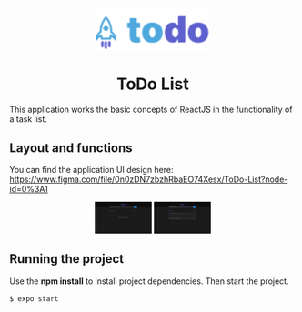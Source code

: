 <p align="center">
  <img src="https://github.com/lilicrst/todo-list/blob/master/readme/Logo.png" width="200" />
</p>

<h1 align="center">
  ToDo List
</h1>

This application works the basic concepts of ReactJS in the functionality of a task list.

## Layout and functions

You can find the application UI design here: https://www.figma.com/file/0n0zDN7zbzhRbaEO74Xesx/ToDo-List?node-id=0%3A1

<p align="center">
  <img src="https://github.com/lilicrst/todo-list/blob/master/readme/home-emptylist.png" width="100" />
  <img src="https://github.com/lilicrst/todo-list/blob/master/readme/home.png" width="100" />
</p>


## Running the project

Use the **npm install** to install project dependencies.
Then start the project.

```cl
$ expo start
```
